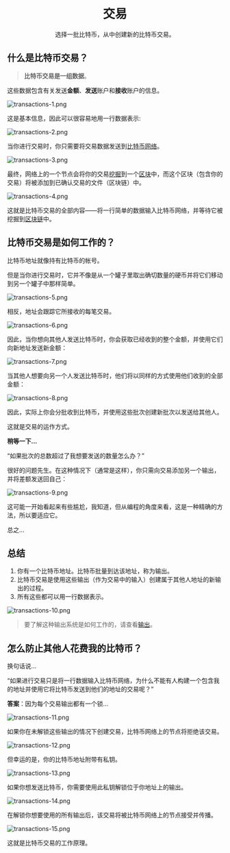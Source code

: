 # <center>交易</center>
<center>选择一批比特币，从中创建新的比特币交易。</center>

## 什么是比特币交易？

>**比特币交易是一组数据**。

这些数据包含有关发送**金额**、**发送**账户和**接收**账户的信息。

![transactions-1.png](img/Transactions-1%20(1).png)

这是基本信息，因此可以很容易地用一行数据表示:

![transactions-2.png](img/Transactions-2%20(1).png)

当你进行交易时，你只需要将交易数据发送到[比特币网络](../1.Network/Network.md)。

![transactions-3.png](img/Transactions-3%20(1).png)

最终，网络上的一个节点会将你的交易[挖掘](../2.Mining/mining.md)到一个[区块](../2.Mining/2.Blocks/Blocks.md)中，而这个区块（包含你的交易）将被添加到已确认交易的文件（区块链）中。

![transactions-4.png](img/Transactions-4%20(1).png)

这就是比特币交易的全部内容——将一行简单的数据输入比特币网络，并等待它被挖掘到[区块链](../2.Mining/1.Blockchain/Blockchain.md)中。

## 比特币交易是如何工作的？
比特币地址就像持有比特币的帐号。

但是当你进行交易时，它并不像是从一个罐子里取出确切数量的硬币并将它们移动到另一个罐子中那样简单。

![transactions-5.png](img/Transactions-5%20(1).png)

相反，地址会跟踪它所接收的每笔交易。

![transactions-6.png](img/Transactions-6%20(1).png)

因此，当你想向其他人发送比特币时，你会获取已经收到的整个金额，并使用它们向新地址发送新金额：

![transactions-7.png](img/Transactions-7%20(1).png)

当其他人想要向另一个人发送比特币时，他们将以同样的方式使用他们收到的全部金额：

![transactions-8.png](img/Transactions-8%20(1).png)

因此，实际上你会分批收到比特币，并使用这些批次创建新批次以发送给其他人。

这就是交易的运作方式。

**稍等一下...**

“如果批次的总数超过了我想要发送的数量怎么办？”

很好的问题先生。在这种情况下（通常是这样），你只需向交易添加另一个输出，并将差额发送回自己：

![transactions-9.png](img/Transactions-9%20(1).png)

这可能一开始看起来有些尴尬，我知道，但从编程的角度来看，这是一种精确的方法，所以要适应它。

总之…

## 总结
1. 你有一个比特币地址。比特币批量到达该地址，称为输出。
2. 比特币交易是使用这些输出（作为交易中的输入）创建属于其他人地址的新输出的过程。
3. 所有这些都可以用一行数据表示。

![transactions-10.png](img/Transactions-10%20(1).png)

>要了解这种输出系统是如何工作的，请查看[输出](../3.Transactions/Outputs/Outputs.md)。

## 怎么防止其他人花费我的比特币？
换句话说...

“如果进行交易只是将一行数据输入比特币网络，为什么不能有人构建一个包含我的地址并使用它将比特币发送到他们的地址的交易呢？”

**答案**：因为每个交易输出都有一个锁...

![transactions-11.png](img/Transactions-11%20(1).png)

如果你在未解锁这些输出的情况下创建交易，比特币网络上的节点将拒绝该交易。

![transactions-12.png](img/Transactions-12%20(1).png)

但幸运的是，你的比特币地址附带有私钥。

![transactions-13.png](img/Transactions-13%20(1).png)

如果你想发送比特币，你需要使用此私钥解锁位于你地址上的输出。

![transactions-14.png](img/Transactions-14%20(1).png)

在解锁你想要使用的所有输出后，该交易将被比特币网络上的节点接受并传播。

![transactions-15.png](img/Transactions-15%20(1).png)

这就是比特币交易的工作原理。